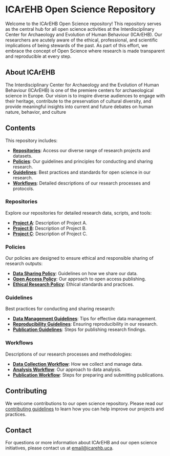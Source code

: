 # ICArEHB Open Science Repository

Welcome to the ICArEHB Open Science repository! This repository serves as the central hub for all open science activities at the Interdisciplinary Center for Archaeology and Evolution of Human Behaviour (ICArEHB). Our researchers are acutely aware of the ethical, professional, and scientific implications of being stewards of the past. As part of this effort, we embrace the concept of Open Science where research is made transparent and reproducible at every step. 

## About ICArEHB

The Interdisciplinary Center for Archaeology and the Evolution of Human Behaviour (ICArEHB) is one of the premiere centers for archaeological science in Europe. Our vision is to inspire diverse audiences to engage with their heritage, contribute to the preservation of cultural diversity, and provide meaningful insights into current and future debates on human nature, behavior, and culture

## Contents

This repository includes:

- **[Repositories](#repositories)**: Access our diverse range of research projects and datasets.
- **[Policies](#policies)**: Our guidelines and principles for conducting and sharing research.
- **[Guidelines](#guidelines)**: Best practices and standards for open science in our research.
- **[Workflows](#workflows)**: Detailed descriptions of our research processes and protocols.

### Repositories

Explore our repositories for detailed research data, scripts, and tools:
- **[Project A](link-to-project-a)**: Description of Project A.
- **[Project B](link-to-project-b)**: Description of Project B.
- **[Project C](link-to-project-c)**: Description of Project C.

### Policies

Our policies are designed to ensure ethical and responsible sharing of research outputs:
- **[Data Sharing Policy](link-to-data-sharing-policy)**: Guidelines on how we share our data.
- **[Open Access Policy](link-to-open-access-policy)**: Our approach to open access publishing.
- **[Ethical Research Policy](link-to-ethical-research-policy)**: Ethical standards and practices.

### Guidelines

Best practices for conducting and sharing research:
- **[Data Management Guidelines](link-to-data-management-guidelines)**: Tips for effective data management.
- **[Reproducibility Guidelines](link-to-reproducibility-guidelines)**: Ensuring reproducibility in our research.
- **[Publication Guidelines](link-to-publication-guidelines)**: Steps for publishing research findings.

### Workflows

Descriptions of our research processes and methodologies:
- **[Data Collection Workflow](link-to-data-collection-workflow)**: How we collect and manage data.
- **[Analysis Workflow](link-to-analysis-workflow)**: Our approach to data analysis.
- **[Publication Workflow](link-to-publication-workflow)**: Steps for preparing and submitting publications.

## Contributing

We welcome contributions to our open science repository. Please read our [contributing guidelines](link-to-contributing-guidelines) to learn how you can help improve our projects and practices.

## Contact

For questions or more information about ICArEHB and our open science initiatives, please contact us at [email@icarehb.uca](mailto:email@icarehb.uca).
